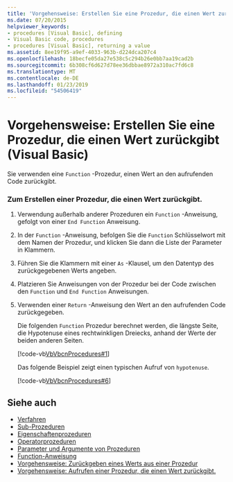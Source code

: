 ```yaml
---
title: 'Vorgehensweise: Erstellen Sie eine Prozedur, die einen Wert zurückgibt (Visual Basic)'
ms.date: 07/20/2015
helpviewer_keywords:
- procedures [Visual Basic], defining
- Visual Basic code, procedures
- procedures [Visual Basic], returning a value
ms.assetid: 8ee19f95-a9ef-4033-963b-d224dca207c4
ms.openlocfilehash: 18becfe05da27e538c5c294b26e0bb7aa19cad2b
ms.sourcegitcommit: 6b308cf6d627d78ee36dbbae8972a310ac7fd6c8
ms.translationtype: MT
ms.contentlocale: de-DE
ms.lasthandoff: 01/23/2019
ms.locfileid: "54506419"
---
```

# <a name="how-to-create-a-procedure-that-returns-a-value-visual-basic"></a>Vorgehensweise: Erstellen Sie eine Prozedur, die einen Wert zurückgibt (Visual Basic)
Sie verwenden eine `Function` -Prozedur, einen Wert an den aufrufenden Code zurückgibt.  
  
### <a name="to-create-a-procedure-that-returns-a-value"></a>Zum Erstellen einer Prozedur, die einen Wert zurückgibt.  
  
1.  Verwendung außerhalb anderer Prozeduren ein `Function` -Anweisung, gefolgt von einer `End Function` Anweisung.  
  
2.  In der `Function` -Anweisung, befolgen Sie die `Function` Schlüsselwort mit dem Namen der Prozedur, und klicken Sie dann die Liste der Parameter in Klammern.  
  
3.  Führen Sie die Klammern mit einer `As` -Klausel, um den Datentyp des zurückgegebenen Werts angeben.  
  
4.  Platzieren Sie Anweisungen von der Prozedur bei der Code zwischen den `Function` und `End Function` Anweisungen.  
  
5.  Verwenden einer `Return` -Anweisung den Wert an den aufrufenden Code zurückgegeben.  
  
     Die folgenden `Function` Prozedur berechnet werden, die längste Seite, die Hypotenuse eines rechtwinkligen Dreiecks, anhand der Werte der beiden anderen Seiten.  
  
     [!code-vb[VbVbcnProcedures#1](./codesnippet/VisualBasic/how-to-create-a-procedure-that-returns-a-value_1.vb)]  
  
     Das folgende Beispiel zeigt einen typischen Aufruf von `hypotenuse`.  
  
     [!code-vb[VbVbcnProcedures#6](./codesnippet/VisualBasic/how-to-create-a-procedure-that-returns-a-value_2.vb)]  
  
## <a name="see-also"></a>Siehe auch
- [Verfahren](./index.md)
- [Sub-Prozeduren](./sub-procedures.md)
- [Eigenschaftenprozeduren](./property-procedures.md)
- [Operatorprozeduren](./operator-procedures.md)
- [Parameter und Argumente von Prozeduren](./procedure-parameters-and-arguments.md)
- [Function-Anweisung](../../../../visual-basic/language-reference/statements/function-statement.md)
- [Vorgehensweise: Zurückgeben eines Werts aus einer Prozedur](./how-to-return-a-value-from-a-procedure.md)
- [Vorgehensweise: Aufrufen einer Prozedur, die einen Wert zurückgibt.](./how-to-call-a-procedure-that-returns-a-value.md)
